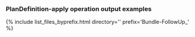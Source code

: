 ### PlanDefinition-apply operation output examples

{% include list_files_byprefix.html directory='' prefix='Bundle-FollowUp_' %}
